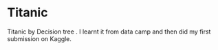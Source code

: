 # Titanic
Titanic by Decision tree . I learnt it from data camp and then did my first submission on Kaggle.  
